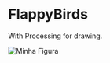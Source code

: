 # FlappyBirds
<p>With Processing for drawing.</p>
<img src="https://github.com/laulaiu/FlappyBirds/blob/master/2023-04-12%2010-29-42.gif" alt="Minha Figura">
